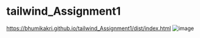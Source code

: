 # tailwind_Assignment1
https://bhumikakri.github.io/tailwind_Assignment1/dist/index.html
![image](https://github.com/Bhumikakri/tailwind_Assignment1/assets/128302166/670462ed-e7d8-4300-b6fb-b9314c85f96d)

